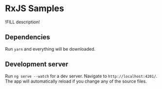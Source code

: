 # RxJS Samples

!FILL description!

## Dependencies

Run `yarn` and everything will be downloaded.

## Development server

Run `ng serve --watch` for a dev server. Navigate to `http://localhost:4201/`. The app will automatically reload if you change any of the source files.

